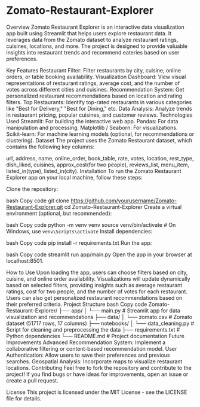 # Zomato-Restaurant-Explorer

Overview
Zomato Restaurant Explorer is an interactive data visualization app built using Streamlit that helps users explore restaurant data. It leverages data from the Zomato dataset to analyze restaurant ratings, cuisines, locations, and more. The project is designed to provide valuable insights into restaurant trends and recommend eateries based on user preferences.

Key Features
Restaurant Filter: Filter restaurants by city, cuisine, online orders, or table booking availability.
Visualization Dashboard: View visual representations of restaurant ratings, average cost, and the number of votes across different cities and cuisines.
Recommendation System: Get personalized restaurant recommendations based on location and rating filters.
Top Restaurants: Identify top-rated restaurants in various categories like "Best for Delivery," "Best for Dining," etc.
Data Analysis: Analyze trends in restaurant pricing, popular cuisines, and customer reviews.
Technologies Used
Streamlit: For building the interactive web app.
Pandas: For data manipulation and processing.
Matplotlib / Seaborn: For visualizations.
Scikit-learn: For machine learning models (optional, for recommendations or clustering).
Dataset
The project uses the Zomato Restaurant dataset, which contains the following key columns:

url, address, name, online_order, book_table, rate, votes, location, rest_type, dish_liked, cuisines, approx_cost(for two people), reviews_list, menu_item, listed_in(type), listed_in(city).
Installation
To run the Zomato Restaurant Explorer app on your local machine, follow these steps:

Clone the repository:

bash
Copy code
git clone https://github.com/yourusername/Zomato-Restaurant-Explorer.git
cd Zomato-Restaurant-Explorer
Create a virtual environment (optional, but recommended):

bash
Copy code
python -m venv venv
source venv/bin/activate # On Windows, use `venv\Scripts\activate`
Install dependencies:

bash
Copy code
pip install -r requirements.txt
Run the app:

bash
Copy code
streamlit run app/main.py
Open the app in your browser at localhost:8501.

How to Use
Upon loading the app, users can choose filters based on city, cuisine, and online order availability.
Visualizations will update dynamically based on selected filters, providing insights such as average restaurant ratings, cost for two people, and the number of votes for each restaurant.
Users can also get personalized restaurant recommendations based on their preferred criteria.
Project Structure
bash
Copy code
Zomato-Restaurant-Explorer/
├── app/
│ └── main.py # Streamlit app for data visualization and recommendations
├── data/
│ └── zomato.csv # Zomato dataset (51717 rows, 17 columns)
├── notebooks/
│ └── data_cleaning.py # Script for cleaning and preprocessing the data
├── requirements.txt # Python dependencies
└── README.md # Project documentation
Future Improvements
Advanced Recommendation System: Implement a collaborative filtering or content-based recommendation model.
User Authentication: Allow users to save their preferences and previous searches.
Geospatial Analysis: Incorporate maps to visualize restaurant locations.
Contributing
Feel free to fork the repository and contribute to the project! If you find bugs or have ideas for improvements, open an issue or create a pull request.

License
This project is licensed under the MIT License - see the LICENSE file for details.
